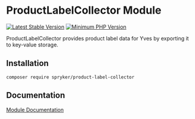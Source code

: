 # ProductLabelCollector Module
[![Latest Stable Version](https://poser.pugx.org/spryker/product-label-collector/v/stable.svg)](https://packagist.org/packages/spryker/product-label-collector)
[![Minimum PHP Version](https://img.shields.io/badge/php-%3E%3D%207.4-8892BF.svg)](https://php.net/)

ProductLabelCollector provides product label data for Yves by exporting it to key-value storage.

## Installation

```
composer require spryker/product-label-collector
```

## Documentation

[Module Documentation](https://academy.spryker.com/developing_with_spryker/module_guide/products/product_label/product_label.html)
